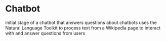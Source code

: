 # Chatbot
initial stage of a chatbot that answers questions about chatbots
uses the Natural Language Toolkit to process text from a Wikipedia page to interact with and answer questions from users
